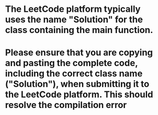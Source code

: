  # The LeetCode platform typically uses the name "Solution" for the class containing the main function. 

 # Please ensure that you are copying and pasting the complete code, including the correct class name ("Solution"), when submitting it to the LeetCode platform. This should resolve the compilation error